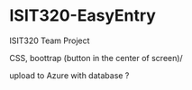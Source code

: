# ISIT320-EasyEntry
ISIT320 Team Project

CSS, boottrap (button in the center of screen)/

upload to Azure with database ? 
